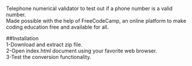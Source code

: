 Telephone numerical validator to test out if a phone number is a valid number.  
Made possible with the help of FreeCodeCamp, an online platform to make coding education free and available for all.  

##Installation  
1-Download and extract zip file.  
2-Open index.html document using your favorite web browser.  
3-Test the conversion functionality.
